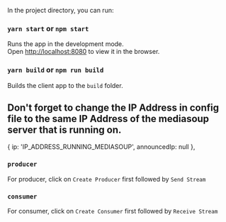 In the project directory, you can run:

### `yarn start` or `npm start`

Runs the app in the development mode.<br />
Open [http://localhost:8080](http://localhost:8080) to view it in the browser.

### `yarn build` or `npm run build`

Builds the client app to the `build` folder.<br />

## Don't forget to change the IP Address in config file to the same IP Address of the mediasoup server that is running on.

{ ip: 'IP_ADDRESS_RUNNING_MEDIASOUP', announcedIp: null },

### `producer`

For producer, click on  `Create Producer` first followed by `Send Stream`

### `consumer`

For consumer, click on `Create Consumer` first followed by `Receive Stream`

